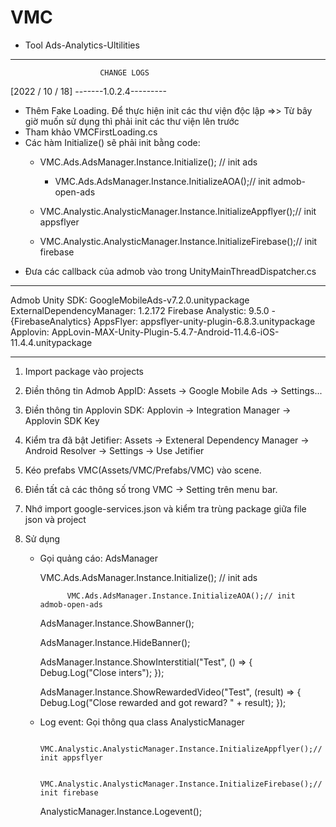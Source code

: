 # VMC
- Tool Ads-Analytics-Ultilities
----------------------------------------------------------------------------------------------------------------
						CHANGE LOGS
[2022 / 10 / 18] -------1.0.2.4--------- 
- Thêm Fake Loading. Để thực hiện init các thư viện độc lập =>> Từ bây giờ muốn sử dụng thì phải init các thư viện lên trước
- Tham khảo VMCFirstLoading.cs
- Các hàm Initialize() sẽ phải init bằng code:
	+ VMC.Ads.AdsManager.Instance.Initialize(); // init ads
        + VMC.Ads.AdsManager.Instance.InitializeAOA();// init admob-open-ads

	+ VMC.Analystic.AnalysticManager.Instance.InitializeAppflyer();// init appsflyer
	+ VMC.Analystic.AnalysticManager.Instance.InitializeFirebase();// init firebase
- Đưa các callback của admob vào trong UnityMainThreadDispatcher.cs	



----------------------------------------------------------------------------------------------------------------
Admob Unity SDK: GoogleMobileAds-v7.2.0.unitypackage
ExternalDependencyManager: 1.2.172
Firebase Analystic: 9.5.0 - {FirebaseAnalytics}
AppsFlyer: appsflyer-unity-plugin-6.8.3.unitypackage
Applovin: AppLovin-MAX-Unity-Plugin-5.4.7-Android-11.4.6-iOS-11.4.4.unitypackage

----------------------------------------------------------------------------------------------------------------
1. Import package vào projects
2. Điền thông tin Admob AppID: Assets -> Google Mobile Ads -> Settings...
3. Điền thông tin Applovin SDK: Applovin -> Integration Manager -> Applovin SDK Key
4. Kiểm tra đã bật Jetifier: Assets -> Exteneral Dependency Manager -> Android Resolver -> Settings -> Use Jetifier
5. Kéo prefabs VMC(Assets/VMC/Prefabs/VMC)  vào scene.
6. Điền tất cả các thông số trong VMC -> Setting trên menu bar.
7. Nhớ import google-services.json và kiểm tra trùng package giữa file json và project
8. Sử dụng


	- Gọi quảng cáo: AdsManager

		VMC.Ads.AdsManager.Instance.Initialize(); // init ads

            	VMC.Ads.AdsManager.Instance.InitializeAOA();// init admob-open-ads

		AdsManager.Instance.ShowBanner();

 		AdsManager.Instance.HideBanner();

		AdsManager.Instance.ShowInterstitial("Test", () =>
                    {
                        Debug.Log("Close inters");
                    });

		AdsManager.Instance.ShowRewardedVideo("Test", (result) =>
                    {
                        Debug.Log("Close rewarded and got reward? " + result);
                    });


	- Log event: Gọi thông qua class AnalysticManager

            	VMC.Analystic.AnalysticManager.Instance.InitializeAppflyer();// init appsflyer

            	VMC.Analystic.AnalysticManager.Instance.InitializeFirebase();// init firebase

		AnalysticManager.Instance.Logevent();